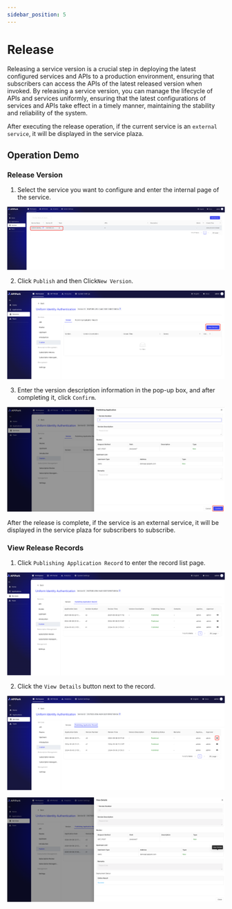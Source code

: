 ```yaml
---
sidebar_position: 5
---
```


# Release

Releasing a service version is a crucial step in deploying the latest configured services and APIs to a production environment, ensuring that subscribers can access the APIs of the latest released version when invoked. By releasing a service version, you can manage the lifecycle of APIs and services uniformly, ensuring that the latest configurations of services and APIs take effect in a timely manner, maintaining the stability and reliability of the system.

After executing the release operation, if the current service is an `external service`, it will be displayed in the service plaza.

## Operation Demo
### Release Version

1. Select the service you want to configure and enter the internal page of the service.

![](../../quick/provider/images/2024-09-08/30415699670c5235f8b4b9d682d6b1b4e6ecd26624cb658ef283b08487bbd197.png)

2. Click `Publish` and then Click`New Version`.

![](../../quick/provider/images/2024-09-08/4ebb5e8cc815ee9a14606a8034c1261d9ebe37d465c031e0ace861bf2bb12a2c.png)  

3. Enter the version description information in the pop-up box, and after completing it, click `Confirm`.

![](../../quick/provider/images/2024-09-08/e32b99bdf7b7aaf455a085e8e26704c0a189717fb99a073a91f2af178654c350.png)   

After the release is complete, if the service is an external service, it will be displayed in the service plaza for subscribers to subscribe.

### View Release Records

1. Click `Publishing Application Record`  to enter the record list page.

![](images/2024-09-08/d6fc00643973fe7a210f7b6c598543d272432ebc4b4448af2c0b06eddb9a0695.png)  

2. Click the `View Details` button next to the record.

![](images/2024-09-08/7bf9a7d4fb7576219e465c3b2e4bbe63344ee6b292e5e29ab8328d13564f5210.png)  

![](images/2024-09-08/234203a5276ec6026a3531f75af4074f216bae900fa4352a7ac8e84ce5ebac09.png)  
 